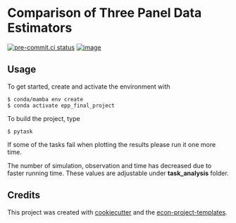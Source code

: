 # Comparison of Three Panel Data Estimators

[![pre-commit.ci status](https://results.pre-commit.ci/badge/github/nebisimsek/epp_final_project/main.svg)](https://results.pre-commit.ci/latest/github/nebisimsek/epp_final_project/main)
[![image](https://img.shields.io/badge/code%20style-black-000000.svg)](https://github.com/psf/black)

## Usage

To get started, create and activate the environment with

```console
$ conda/mamba env create
$ conda activate epp_final_project
```

To build the project, type

```console
$ pytask
```

If some of the tasks fail when plotting the results please run it one more time.

The number of simulation, observation and time has decreased due to faster running time.
These values are adjustable under **task_analysis** folder.

## Credits

This project was created with [cookiecutter](https://github.com/audreyr/cookiecutter)
and the
[econ-project-templates](https://github.com/OpenSourceEconomics/econ-project-templates).
